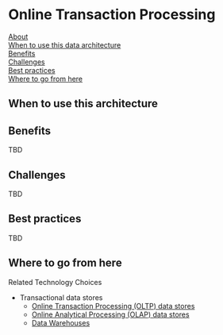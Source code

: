 # Online Transaction Processing

[About]()  
[When to use this data architecture](#whentouse)  
[Benefits](#benefits)  
[Challenges](#challenges)  
[Best practices](#bestpractices)  
[Where to go from here](#wheretogo)  

## <a name="whentouse"></a>When to use this architecture

## <a name="benefits"></a>Benefits
TBD

## <a name="challenges"></a>Challenges
TBD

## <a name="bestpractices"></a>Best practices
TBD

## <a name="wheretogo"></a>Where to go from here

Related Technology Choices
- Transactional data stores
    - [Online Transaction Processing (OLTP) data stores](../technology-choices/oltp-data-stores.md)
    - [Online Analytical Processing (OLAP) data stores](../technology-choices/olap-data-stores.md)
    - [Data Warehouses](../technology-choices/data-warehouses.md)